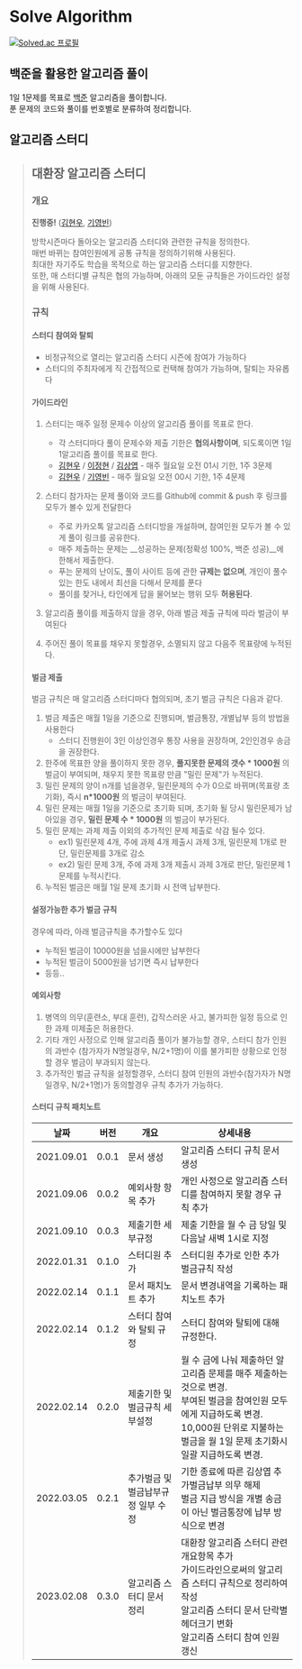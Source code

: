 # Solve Algorithm

[![Solved.ac 프로필](http://mazassumnida.wtf/api/v2/generate_badge?boj=equalia)](https://solved.ac/equalia/)


## 백준을 활용한 알고리즘 풀이

1일 1문제를 목표로 [백준](https://www.acmicpc.net/) 알고리즘을 풀이합니다.  
푼 문제의 코드와 풀이를 번호별로 분류하여 정리합니다.

## 알고리즘 스터디

> ## 대환장 알고리즘 스터디
>
> ### 개요
>
> __진행중!__ ([김현우](https://github.com/qualificationalitated), [기영빈](https://github.com/youngbin218))
>
> 방학시즌마다 돌아오는 알고리즘 스터디와 관련한 규칙을 정의한다.  
> 매번 바뀌는 참여인원에게 공통 규칙을 정의하기위해 사용된다.  
> 최대한 자기주도 학습을 목적으로 하는 알고리즘 스터디를 지향한다.  
> 또한, 매 스터디별 규칙은 협의 가능하며, 아래의 모둔 규칙들은 가이드라인 설정을 위해 사용된다.
>
> ### 규칙
>
> #### 스터디 참여와 탈퇴
>
> - 비정규적으로 열리는 알고리즘 스터디 시즌에 참여가 가능하다
> - 스터디의 주최자에게 직 간접적으로 컨택해 참여가 가능하며, 탈퇴는 자유롭다
>
> #### 가이드라인
>
> 1. 스터디는 매주 일정 문제수 이상의 알고리즘 풀이를 목표로 한다.
>
>    - 각 스터디마다 풀이 문제수와 제출 기한은 __협의사항이며__, 되도록이면 1일 1알고리즘 풀이를 목표로 한다.
>    - [김현우](https://github.com/qualificationalitated) / [이정현](https://github.com/5d-jh) / [김상엽](https://github.com/yeop-sang) - 매주 월요일 오전 01시 기한, 1주 3문제
>    - [김현우](https://github.com/qualificationalitated) / [기영빈](https://github.com/youngbin218) - 매주 월요일 오전 00시 기한, 1주 4문제
>
> 2. 스터디 참가자는 문제 풀이와 코드를 Github에 commit & push 후 링크를 모두가 볼수 있게 전달한다
>
>    - 주로 카카오톡 알고리즘 스터디방을 개설하며, 참여인원 모두가 볼 수 있게 풀이 링크를 공유한다.
>    - 매주 제출하는 문제는 __성공하는 문제(정확성 100%, 백준 성공)__에 한해서 제출한다.
>    - 푸는 문제의 난이도, 풀이 사이트 등에 관한 __규제는 없으며__, 개인이 풀수 있는 한도 내에서 최선을 다해서 문제를 푼다
>    - 풀이를 찾거나, 타인에게 답을 물어보는 행위 모두 __허용된다__.
>
> 3. 알고리즘 풀이를 제출하지 않을 경우, 아래 벌금 제출 규칙에 따라 벌금이 부여된다
>
> 4. 주어진 풀이 목표를 채우지 못할경우, 소멸되지 않고 다음주 목표량에 누적된다.
>
> #### 벌금 제출
>
> 벌금 규칙은 매 알고리즘 스터디마다 협의되며, 초기 벌금 규칙은 다음과 같다.
>
> 1. 벌금 제출은 매월 1일을 기준으로 진행되며, 벌금통장, 개별납부 등의 방법을 사용한다
>    - 스터디 진행원이 3인 이상인경우 통장 사용을 권장하며, 2인인경우 송금을 권장한다.
> 2. 한주에 목표한 양을 풀이하지 못한 경우, __풀지못한 문제의 갯수 \* 1000원__ 의 벌금이 부여되며, 채우지 못한 목표량 만큼 "밀린 문제"가 누적된다.
> 3. 밀린 문제의 양이 n개를 넘을경우, 밀린문제의 수가 0으로 바뀌며(목표량 초기화), 즉시 __n\*1000원__ 의 벌금이 부여된다.
> 4. 밀린 문제는 매월 1일을 기준으로 초기화 되며, 초기화 될 당시 밀린문제가 남아있을 경우, __밀린 문제 수 \* 1000원__ 의 벌금이 부가된다.
> 5. 밀린 문제는 과제 제출 이외의 추가적인 문제 제출로 삭감 될수 있다.
>    - ex1) 밀린문제 4개, 주에 과제 4개 제출시 과제 3개, 밀린문제 1개로 판단, 밀린문제를 3개로 감소  
>    - ex2) 밀린 문제 3개, 주에 과제 3개 제출시 과제 3개로 판단, 밀린문제 1문제를 누적시킨다.
> 6. 누적된 벌금은 매월 1일 문제 초기화 시 전액 납부한다.
>
> #### 설정가능한 추가 벌금 규칙
>
> 경우에 따라, 아래 벌금규칙을 추가할수도 있다
>
> - 누적된 벌금이 10000원을 넘을시에만 납부한다
> - 누적된 벌금이 5000원을 넘기면 즉시 납부한다
> - 등등..
> 
> #### 예외사항
>
>1. 병역의 의무(훈련소, 부대 훈련), 갑작스러운 사고, 불가피한 일정 등으로 인한 과제 미제출은 허용한다.
>2. 기타 개인 사정으로 인해 알고리즘 풀이가 불가능할 경우, 스터디 참가 인원의 과반수 (참가자가 N명일경우, N/2+1명)이 이를 불가피한 상황으로 인정할 경우 벌금이 부과되지 않는다.
>3. 추가적인 벌금 규칙을 설정할경우, 스터디 참여 인원의 과반수(참가자가 N명일경우, N/2+1명)가 동의할경우 규칙 추가가 가능하다.
>
> #### 스터디 규칙 패치노트
>
> |날짜|버전|개요|상세내용|
> |-|-|-|-|
> |2021.09.01|0.0.1|문서 생성| 알고리즘 스터디 규칙 문서 생성|
> |2021.09.06|0.0.2|예외사항 항목 추가| 개인 사정으로 알고리즘 스터디를 참여하지 못할 경우 규칙 추가|
> |2021.09.10|0.0.3|제출기한 세부규정| 제출 기한을 월 수 금 당일 및 다음날 새벽 1시로 지정|
> |2022.01.31|0.1.0|스터디원 추가|스터디원 추가로 인한 추가 벌금규칙 작성|
> |2022.02.14|0.1.1|문서 패치노트 추가|문서 변경내역을 기록하는 패치노트 추가|
> |2022.02.14|0.1.2|스터디 참여와 탈퇴 규정|스터디 참여와 탈퇴에 대해 규정한다.|
> |2022.02.14|0.2.0|제출기한 및 벌금규칙 세부설정|월 수 금에 나눠 제출하던 알고리즘 문제를 매주 제출하는것으로 변경.<br> 부여된 벌금을 참여인원 모두에게 지급하도록 변경.<br>10,000원 단위로 지불하는 벌금을 월 1일 문제 초기화시 일괄 지급하도록 변경.<br>|
> |2022.03.05|0.2.1|추가벌금 및 벌금납부규정 일부 수정|기한 종료에 따른 김상엽 추가벌금납부 의무 해제<br> 벌금 지급 방식을 개별 송금이 아닌 벌금통장에 납부 방식으로 변경|
> |2023.02.08|0.3.0|알고리즘 스터디 문서 정리| 대환장 알고리즘 스터디 관련 개요항목 추가<br> 가이드라인으로써의 알고리즘 스터디 규칙으로 정리하여 작성 <br> 알고리즘 스터디 문서 단락별 헤더크기 변화<br> 알고리즘 스터디 참여 인원 갱신
